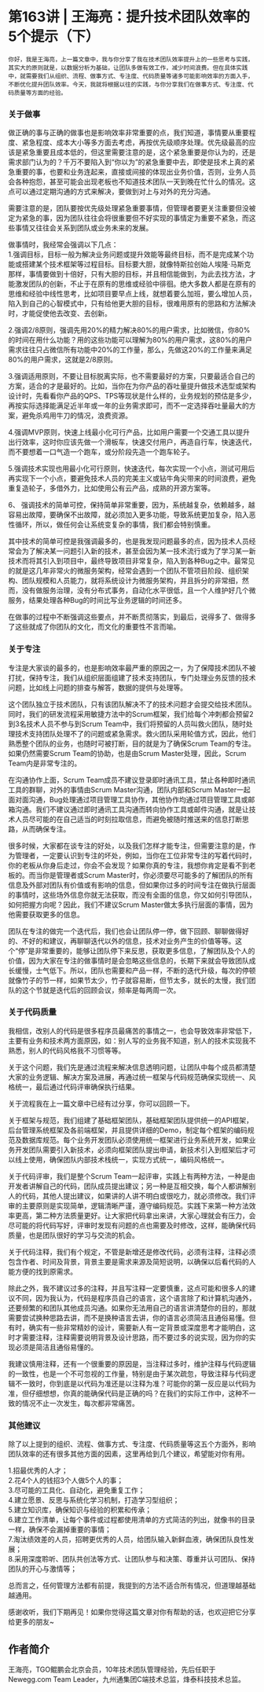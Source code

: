 # 第163讲 | 王海亮：提升技术团队效率的5个提示（下）

    你好，我是王海亮，上一篇文章中，我与你分享了我在技术团队效率提升上的一些思考与实践，其实大的原则就是，以数据分析为基础，让团队多做有效工作，减少时间浪费。但在具体实践中，就需要我们从组织、流程、做事方式、专注度、代码质量等诸多可能影响效率的方面入手，不断优化提升团队效率。今天，我就将根据以往的实践，与你分享我们在做事方式、专注度、代码质量等方面的经验。

### 关于做事

做正确的事与正确的做事也是影响效率非常重要的点，我们知道，事情要从重要程度、紧急程度、成本大小等多方面去考虑，再按优先级顺序处理。优先级最高的应该是紧急重要且成本低的，但这里需要注意的是，这个紧急重要是你认为的，还是需求部门认为的？千万不要陷入到“你以为”的紧急重要中去，即使是技术上真的紧急重要的事，也要和业务连起来，直接或间接的体现出业务价值，否则，业务人员会各种抱怨，甚至可能会出现老板也不知道技术团队一天到晚在忙什么的情况。这点可以通过定期沟通的方式来解决，要做到对上与对外的充分沟通。

需要注意的是，团队要按优先级处理紧急重要事情，但管理者要更关注重要但没被定为紧急的事，因为团队往往会将很重要但不好实现的事情定为重要不紧急，而这些事情又往往会关系到团队或业务未来的发展。

做事情时，我经常会强调以下几点：  
1.强调目标，目标一般为解决业务问题或提升效能等最终目标，而不是完成某个功能或搭建某个技术框架等过程目标。目标要大胆，就像特斯拉创始人埃隆·马斯克那样，事情要做到十倍好，只有大胆的目标，并且相信能做到，为此去找方法，才能激发团队的创新，不止于在原有的思维或经验中徘徊。绝大多数人都是在原有的思维和经验中线性思考，比如项目要早点上线，就想着要么加班，要么增加人员，陷入到自己的心智模式中，只有给他更大胆的目标，很难用原有的思路和方法解决时，才能促使他去改变、去创新。

2.强调2/8原则，强调先用20%的精力解决80%的用户需求，比如微信，你80%的时间在用什么功能？用的这些功能可以理解为80%的用户需求，这80%的用户需求往往只占微信所有功能中20%的工作量，那么，先做这20%的工作量来满足80%的用户需求，这就是2/8原则。

3.强调适用原则，不要让目标脱离实际，也不需要最好的方案，只要最适合自己的方案，适合的才是最好的。比如，当你在为你产品的吞吐量提升做技术选型或架构设计时，先看看你产品的QPS、TPS等现状是什么样的，业务规划的预估是多少，再按实际选择能满足近半年或一年的业务需求即可，而不一定选择吞吐量最大的方案，避免杀鸡用牛刀的情况，浪费资源。

4.强调MVP原则，快速上线最小化可行产品，比如用户需要一个交通工具以提升出行效率，这时你应该先做一个滑板车，快速交付用户，再造自行车，快速迭代，而不要想着一口气造一个跑车，或分阶段先造一个跑车轮子。

5.强调技术实现也用最小化可行原则，快速迭代，每次实现一个小点，测试可用后再实现下一个小点，要避免技术人员的完美主义或钻牛角尖带来的时间浪费，避免重复造轮子，多借外力，比如使用公有云产品，成熟的开源方案等。

6、 强调技术的简单可控，保持简单非常重要，因为，系统越复杂，依赖越多，越容易出故障，要确保不出故障，就必须加入更多功能，导致系统更加复杂，陷入恶性循环，所以，做任何会让系统变复杂的事情，我们都会特别慎重。

其中技术的简单可控是我强调最多的，也是我发现问题最多的点，因为技术人员经常会为了解决某一问题引入新的技术，甚至会因为某一技术流行或为了学习某一新技术而将其引入到项目中，最终导致项目非常复杂，陷入到各种Bug之中。最常见的就是这几年非常火的微服务架构，经常会遇到一个团队不管项目阶段、组织架构、团队规模和人员能力，就将系统设计为微服务架构，并且拆分的非常细，然而，没有做服务治理，没有分布式事务，自动化水平很低，且一个人维护好几个微服务，结果处理各种Bug的时间比写业务逻辑的时间还多。

在做事的过程中不断强调这些要点，并不断贯彻落实，到最后，说得多了、做得多了这些就成了你团队的文化，而文化的重要性不言而喻。

### 关于专注

专注是大家谈的最多的，也是影响效率最严重的原因之一，为了保障技术团队不被打扰，保持专注，我们从组织层面组建了技术支持团队，专门处理业务反馈的技术问题，比如线上问题的排查与解答，数据的提供与处理等。

这个团队独立于技术团队，只有该团队解决不了的技术问题才会提交给技术团队。同时，我们的研发流程采用敏捷方法中的Scrum框架，我们给每个冲刺都会预留2到3名技术人员不参与到Scrum Team中，我们将预留的人员叫救火团队，随时处理技术支持团队处理不了的问题或紧急需求。救火团队采用轮值方式，因此，他们熟悉整个团队的业务，也随时可被打断，目的就是为了确保Scrum Team的专注。如果仍然需要Scrum Team的协助，也是由Scrum Master处理，因此，Scrum Team内是非常专注的。

在沟通协作上面，Scrum Team成员不建议登录即时通讯工具，禁止各种即时通讯工具的群聊，对外的事情由Scrum Master沟通，团队内部和Scrum Master一起面对面沟通，Bug处理通过项目管理工具协作，其他协作均通过项目管理工具或邮箱沟通。我们不建议通过即时通讯工具沟通而转向协作工具或邮件沟通，就是让技术人员尽可能的在自己适当的时刻拉取信息，而避免被随时推送来的信息打断思路，从而确保专注。

很多时候，大家都在谈专注的好处，以及我们怎样才能专注，但需要注意的是，作为管理者，一定要认识到专注的坏处，例如，当你在工位非常专注的写着代码时，你的老板从你身后走过，你会不会发现？如果你真的专注，我想你肯定是看不到老板的。而当你是管理者或Scrum Master时，你必须要尽可能多的了解团队的所有信息及外部对团队有价值或有影响的信息，但如果你过多的时间专注在做执行层面的事情时，这些场外信息你就无法获取，而没有全面的信息，你又如何引导团队，如何把握方向呢？因此，我们不建议Scrum Master做太多执行层面的事情，因为他需要获取更多的信息。

团队在专注的做完一个迭代后，我们也会让团队停一停，做下回顾、聊聊做得好的、不好的和建议，再聊聊迭代以外的信息，技术对业务产生的价值等等。这个“停”是非常重要的，能够让团队停下来反思，获取更多信息，了解团队及个人的价值，因为大家在专注的做事情时是会忽略这些信息的，长期下来就会导致团队成长缓慢，士气低下。所以，团队也需要和产品一样，不断的迭代升级，每次的停顿就像竹子的节一样，如果节太少，竹子就容易断，但节太多，就长的太慢，我们团队的这个节就是迭代后的回顾会议，频率是每两周一次。

### 关于代码质量

我相信，改别人的代码是很多程序员最痛苦的事情之一，也会导致效率非常低下，主要有业务和技术两方面原因，如：别人写的业务我不知道，别人的技术实现我不熟悉，别人的代码风格我不习惯等等。

关于这个问题，我们先是通过流程来解决信息透明问题，让团队中每个成员都清楚大家的业务逻辑、解决方案及进展，再通过统一框架与代码规范确保实现统一、风格统一，最后通过代码评审确保执行结果。

关于流程我在上一篇文章中已经有过分享，你可以回顾一下。

关于框架与规范，我们组建了基础框架团队，基础框架团队提供统一的API框架，后台管理系统框架及各前端框架，并且提供详细的Demo，制定每个框架的编码规范及数据库规范。每个业务开发团队必须使用统一框架进行业务系统开发，如果业务开发团队需要引入新技术，必须向框架团队提出申请，新技术引入到框架后才可以线上使用，确保团队内部技术栈统一，实现方式统一，编码风格统一。

关于代码评审，我们是整个Scrum Team一起评审，实践上有两种方法，一种是由开发者讲解自己的代码，团队成员提出建议；另一种是互相交换，每个人都讲解别人的代码，其他人提出建议，如果讲的人讲不明白或很吃力，就必须修改。我们评审的主要原则是实现简单，逻辑清晰严谨，遵守编码规范。实践下来第一种方法效率更高，第二种方法质量更好。让大家把代码拿出来讲，大家心理就会有压力，会尽可能的将代码写好，评审时发现有问题的点也需要及时修改，这样，能确保代码质量，也是团队很好的学习与交流的机会。

关于代码注释，我们有个规定，不管是新增还是修改代码，必须有注释，注释必须包含作者、时间及背景，背景主要是需求来源及简短说明，以确保以后看代码的人能方便的找到原需求。

除此之外，我不建议过多的注释，并且写注释一定要慎重，这点可能和很多人的建议不同，因为我认为，代码是程序员自己的语言，这个语言除了和计算机沟通外，还要频繁的和团队其他成员沟通。如果你无法用自己的语言讲清楚你的目的，那就需要尝试换种思路去讲，而不是换种语言去讲，你的语言必须简洁且通俗易懂。但有时，确实有一些非常精妙的设计，需要新人有一定背景或深度思考才能明白，这时才需要注释，注释需要说明背景及设计思路，而不要过多的说实现，因为你的实现必须是简洁且通俗易懂的。

我建议慎用注释，还有一个很重要的原因是，当注释过多时，维护注释与代码逻辑的一致性，也是一个不可忽视的工作量，特别是由于某次疏忽，导致注释与代码逻辑不一致时，你到底是以代码为准还是以注释为准？可能你的第一反应是以代码为准，但仔细想想，你真的能确保代码是正确的吗？在我们的实际工作中，这种不一致的情况不止一次发生，每次都非常痛苦。

### 其他建议

除了以上提到的组织、流程、做事方式、专注度、代码质量等这五个方面外，影响团队效率的还有很多其他方面的因素，这里再给到几个建议，希望能对你有用。

1.招最优秀的人才；  
2.花4个人的钱招3个人做5个人的事；  
3.尽可能的工具化、自动化，避免重复工作；  
4.建立愿景、反思与系统化学习机制，打造学习型组织；  
5.建立知识库，确保知识与经验的积累和传承；  
6.建立工作清单，让每个事件或过程都使用清单的方式简洁的列出，就像书的目录一样，确保不会漏掉重要的事情；  
7.淘汰绩效差的人员，招聘更优秀的人员，给团队输入新鲜血液，确保团队良性发展；  
8.采用深度聆听、团队共创法等方式、让团队参与和决策、尊重并认可团队、保持团队的开心与激情等；

总而言之，任何管理方法都有前提，我提到的方法不适合所有情况，但道理越基础越通用。

感谢收听，我们下期再见！如果你觉得这篇文章对你有帮助的话，也欢迎把它分享给更多的朋友~

## 作者简介

王海亮，TGO鲲鹏会北京会员，10年技术团队管理经验，先后任职于Newegg.com Team Leader，九州通集团C端技术总监，烽泰科技技术总监。
    